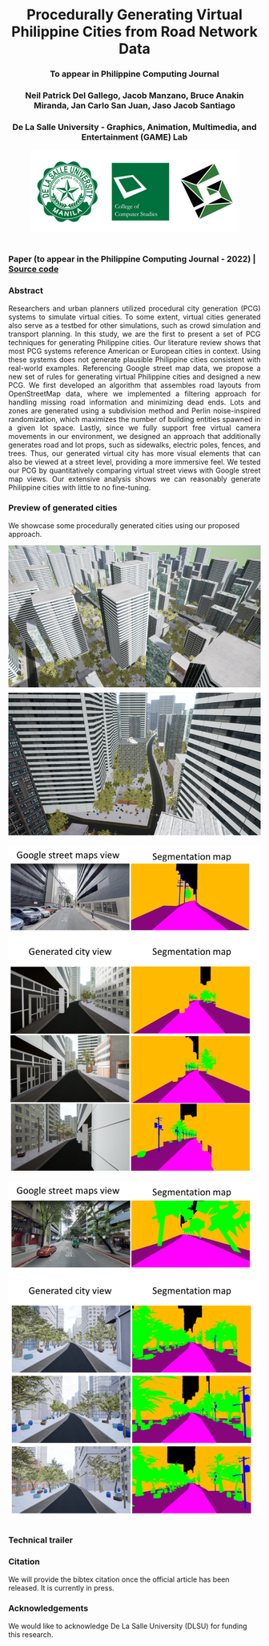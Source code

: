 # <center> Procedurally Generating Virtual Philippine Cities from Road Network Data
### <center>To appear in Philippine Computing Journal </center>
### <center>Neil Patrick Del Gallego, Jacob Manzano, Bruce Anakin Miranda, Jan Carlo San Juan, Jaso Jacob Santiago </center>
### <center>De La Salle University - Graphics, Animation, Multimedia, and Entertainment (GAME) Lab</center>

<center><img src="web_img/logo_1.png"></center>

<br>

### <strong>Paper (to appear in the Philippine Computing Journal - 2022)</a> | <a href = "https://github.com/KiwiGameDev/Procedural-City-Generator">Source code </a> </strong>

### Abstract
<p align="justify"> Researchers and urban planners utilized procedural city generation (PCG) systems to simulate virtual cities. To some extent, virtual cities generated also serve as a testbed for other simulations, such as crowd simulation and transport planning. In this study, we are the first to present a set of PCG techniques for generating Philippine cities. Our literature review shows that most PCG systems reference American or European cities in context. Using these systems does not generate plausible Philippine cities consistent with real-world examples. Referencing Google street map data, we propose a new set of rules for generating virtual Philippine cities and designed a new PCG. We first developed an algorithm that assembles road layouts from OpenStreetMap data, where we implemented a filtering approach for handling missing road information and minimizing dead ends. Lots and zones are generated using a subdivision method and Perlin noise-inspired randomization, which maximizes the number of building entities spawned in a given lot space. Lastly, since we fully support free virtual camera movements in our environment, we designed an approach that additionally generates road and lot props, such as sidewalks, electric poles, fences, and trees. Thus, our generated virtual city has more visual elements that can also be viewed at a street level, providing a more immersive feel. We tested our PCG by quantitatively comparing virtual street views with Google street map views. Our extensive analysis shows we can reasonably generate Philippine cities with little to no fine-tuning. </p>

### Preview of generated cities
We showcase some procedurally generated cities using our proposed approach.
<center><img src="web_img/results_9.png"> </center><br>
<center><img src="web_img/appendix_4.png"> </center><br>
<center><img src="web_img/appendix_5.png"> </center><br>

### Technical trailer


### Citation
We will provide the bibtex citation once the official article has been released. It is currently in press.

### Acknowledgements
We would like to acknowledge De La Salle University (DLSU) for funding this research.